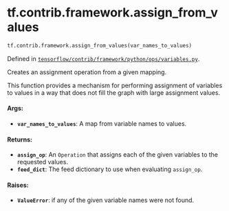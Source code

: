 <div itemscope itemtype="http://developers.google.com/ReferenceObject">
<meta itemprop="name" content="tf.contrib.framework.assign_from_values" />
<meta itemprop="path" content="Stable" />
</div>

# tf.contrib.framework.assign_from_values

``` python
tf.contrib.framework.assign_from_values(var_names_to_values)
```



Defined in [`tensorflow/contrib/framework/python/ops/variables.py`](/code/stable/tensorflow/contrib/framework/python/ops/variables.py).

Creates an assignment operation from a given mapping.

This function provides a mechanism for performing assignment of variables
to values in a way that does not fill the graph with large assignment values.

#### Args:

* <b>`var_names_to_values`</b>: A map from variable names to values.


#### Returns:

* <b>`assign_op`</b>: An `Operation` that assigns each of the given variables to the
    requested values.
* <b>`feed_dict`</b>: The feed dictionary to use when evaluating `assign_op`.


#### Raises:

* <b>`ValueError`</b>: if any of the given variable names were not found.